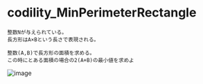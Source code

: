 # codility_MinPerimeterRectangle

```
整数Nが与えられている。
長方形はA×Bという長さで表現される。

整数(A,B)で長方形の面積を求める。
この時にとある面積の場合の2(A+B)の最小値を求めよ

```
![image](https://github.com/Shinichi0713/codility_MinPerimeterRectangle/assets/61480734/dc2de42e-ac34-415a-98ca-2d2116355c5a)
